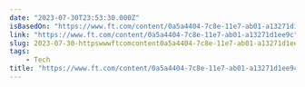 ```yaml
---
date: "2023-07-30T23:53:30.000Z"
isBasedOn: "https://www.ft.com/content/0a5a4404-7c8e-11e7-ab01-a13271d1ee9c"
link: "https://www.ft.com/content/0a5a4404-7c8e-11e7-ab01-a13271d1ee9c"
slug: 2023-07-30-httpswwwftcomcontent0a5a4404-7c8e-11e7-ab01-a13271d1ee9c
tags:
    - Tech
title: "https://www.ft.com/content/0a5a4404-7c8e-11e7-ab01-a13271d1ee9c"
---
```


